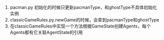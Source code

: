 1. pacman.py 初始化的时候只更新pacmanType，和ghostType不具体初始化实例
2. classicGameRules.py.newGame的时候，会拿到pacmanType和ghostType
3. 在classicGameRules中实现一个方法根据GameState创建Agents，每个Agents都有它关联AgentState的引用 